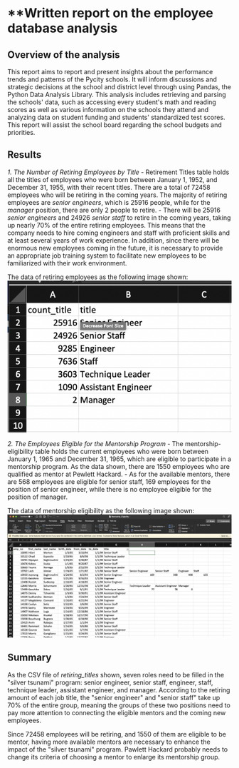 # **Written report on the employee database analysis


## **Overview of the analysis**

This report aims to report and present insights about the performance trends and patterns of the Pycity schools. It will inform discussions and strategic decisions at the school and district level through using Pandas, the Python Data Analysis Library. This analysis includes retrieving and parsing the schools' data, such as accessing every student's math and reading scores as well as various information on the schools they attend and analyzing data on student funding and students' standardized test scores. This report will assist the school board regarding the school budgets and priorities.

## **Results**

*1. The Number of Retiring Employees by Title*
      -  Retirement Titles table holds all the titles of employees who were born between January 1, 1952, and December 31, 1955, with their recent titles. There are a total of 72458 employees who will be retiring in the coming years. The majority of retiring employees are *senior engineers*, which is 25916 people, while for the *manager* position, there are only 2 people to retire.
      -  There will be 25916 *senior engineers* and 24926 *senior staff* to retire in the coming years, taking up nearly 70% of the entire retiring employees. This means that the company needs to hire coming engineers and staff with proficient skills and at least several years of work experience. In addition, since there will be enormous new employees coming in the future, it is necessary to provide an appropriate job training system to facilitate new employees to be familiarized with their work environment.



The data of retiring employees as the following image shown:
![This is an image](https://github.com/ruimin1231/Pewlett-Hackard-Analysis/blob/main/Pewlett_Hackard_Analysis/images/data_screenshot_retiring_titles.png)


*2. The Employees Eligible for the Mentorship Program*
      -  The mentorship-eligibility table holds the current employees who were born between January 1, 1965 and December 31, 1965, which are eligible to participate in a mentorship program. As the data shown, there are 1550 employees who are qualified as mentor at Pewlett Hackard. 
      - As for the available mentors, there are 568 employees are eligible for senior staff, 169 employees for the position of senior engineer, while there is no employee eligible for the position of manager.

The data of mentorship eligibility as the following image shown:
![This is an image](https://github.com/ruimin1231/Pewlett-Hackard-Analysis/blob/main/Pewlett_Hackard_Analysis/images/data_screenshot_mentorship_eligibility.png)



## **Summary**

As the CSV file of *retiring_titles* shown, seven roles need to be filled in the "silver tsunami" program: senior engineer, senior staff, engineer, staff, technique leader, assistant engineer, and manager. According to the retiring amount of each job title, the "senior engineer" and "senior staff" take up 70% of the entire group, meaning the groups of these two positions need to pay more attention to connecting the eligible mentors and the coming new employees. 

Since 72458 employees will be retiring, and 1550 of them are eligible to be mentor, having more available mentors are necessary to enhance the impact of the "silver tsunami" program. Pawlett Hackard probably needs to change its criteria of choosing a mentor to enlarge its mentorship group.

